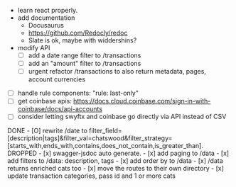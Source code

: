 
- learn react properly.
- add documentation 
    - Docusaurus
    - https://github.com/Redocly/redoc 
    - Slate is ok, maybe with widdershins?
- modify API
    - [ ] add a date range filter to /transactions
    - [ ] add an "amount" filter to /transactions
    - [ ] urgent refactor /transactions to also return metadata, pages, account currencies
- [ ] handle rule components: "rule: last-only"
- [ ] get coinbase apis: https://docs.cloud.coinbase.com/sign-in-with-coinbase/docs/api-accounts
- [ ] consider letting swyftx and coinbase go directly via API instead of CSV

DONE
    - [O] rewrite /date to filter_field=[description|tags]&filter_val=chatswood&filter_strategy=[starts_with,ends_with,contains,does_not_contain,is_greater_than]. DROPPED
    - [x] swagger-jsdoc auto generate.
    - [x] add paging to /data 
    - [x] add filters to /data: description, tags
    - [x] add order by to /data
    - [x] /data returns enriched cats too
    - [x] move the routes to their own directory
    - [x] update transaction categories, pass id and 1 or more cats